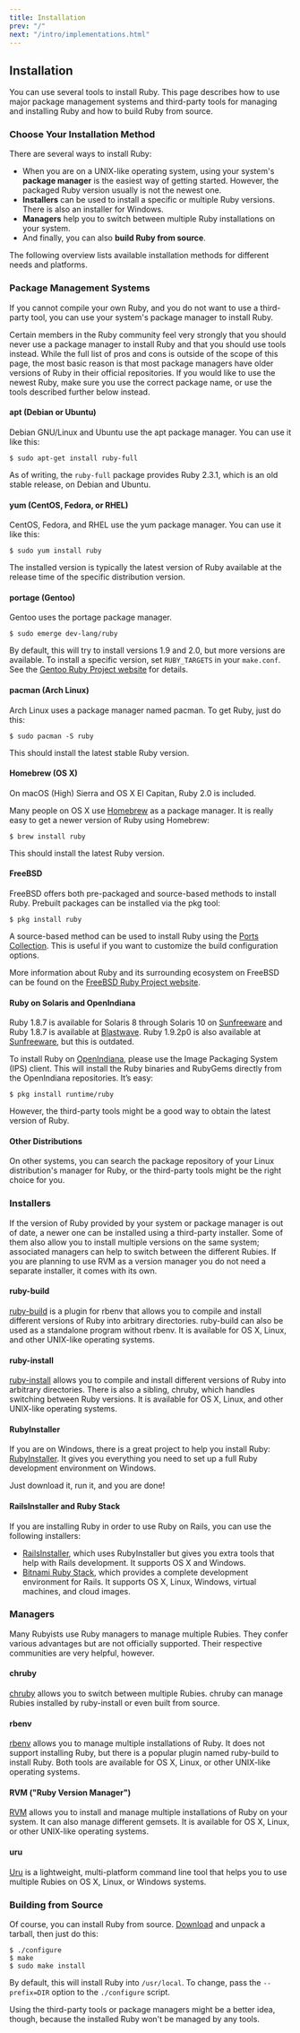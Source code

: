 ```yaml
---
title: Installation
prev: "/"
next: "/intro/implementations.html"
---
```


## Installation[](#installation)



You can use several tools to install Ruby. This page describes how to
use major package management systems and third-party tools for managing
and installing Ruby and how to build Ruby from source.

### Choose Your Installation Method[](#choose-your-installation-method)

There are several ways to install Ruby:

* When you are on a UNIX-like operating system, using your system's
  **package manager** is the easiest way of getting started. However,
  the packaged Ruby version usually is not the newest one.
* **Installers** can be used to install a specific or multiple Ruby
  versions. There is also an installer for Windows.
* **Managers** help you to switch between multiple Ruby installations on
  your system.
* And finally, you can also **build Ruby from source**.

The following overview lists available installation methods for
different needs and platforms.

### Package Management Systems[](#package-management-systems)

If you cannot compile your own Ruby, and you do not want to use a
third-party tool, you can use your system's package manager to install
Ruby.

Certain members in the Ruby community feel very strongly that you should
never use a package manager to install Ruby and that you should use
tools instead. While the full list of pros and cons is outside of the
scope of this page, the most basic reason is that most package managers
have older versions of Ruby in their official repositories. If you would
like to use the newest Ruby, make sure you use the correct package name,
or use the tools described further below instead.

#### apt (Debian or Ubuntu)[](#apt-debian-or-ubuntu)

Debian GNU/Linux and Ubuntu use the apt package manager. You can use it
like this:


```
$ sudo apt-get install ruby-full
```

As of writing, the `ruby-full` package provides Ruby 2.3.1, which is an
old stable release, on Debian and Ubuntu.

#### yum (CentOS, Fedora, or RHEL)[](#yum-centos-fedora-or-rhel)

CentOS, Fedora, and RHEL use the yum package manager. You can use it
like this:


```
$ sudo yum install ruby
```

The installed version is typically the latest version of Ruby available
at the release time of the specific distribution version.

#### portage (Gentoo)[](#portage-gentoo)

Gentoo uses the portage package manager.


```
$ sudo emerge dev-lang/ruby
```

By default, this will try to install versions 1.9 and 2.0, but more
versions are available. To install a specific version, set
`RUBY_TARGETS` in your `make.conf`. See the <a
href='http://www.gentoo.org/proj/en/prog_lang/ruby/' class='remote'
target='_blank'>Gentoo Ruby Project website</a> for details.

#### pacman (Arch Linux)[](#pacman-arch-linux)

Arch Linux uses a package manager named pacman. To get Ruby, just do
this:


```
$ sudo pacman -S ruby
```

This should install the latest stable Ruby version.

#### Homebrew (OS X)[](#homebrew-os-x)

On macOS (High) Sierra and OS X El Capitan, Ruby 2.0 is included.

Many people on OS X use <a href='http://brew.sh/' class='remote'
target='_blank'>Homebrew</a> as a package manager. It is really easy to
get a newer version of Ruby using Homebrew:


```
$ brew install ruby
```

This should install the latest Ruby version.

#### FreeBSD[](#freebsd)

FreeBSD offers both pre-packaged and source-based methods to install
Ruby. Prebuilt packages can be installed via the pkg tool:


```
$ pkg install ruby
```

A source-based method can be used to install Ruby using the <a
href='https://www.freebsd.org/doc/en_US.ISO8859-1/books/handbook/ports-using.html'
class='remote' target='_blank'>Ports Collection</a>. This is useful if
you want to customize the build configuration options.

More information about Ruby and its surrounding ecosystem on FreeBSD can
be found on the <a href='https://wiki.freebsd.org/Ruby' class='remote'
target='_blank'>FreeBSD Ruby Project website</a>.

#### Ruby on Solaris and OpenIndiana[](#ruby-on-solaris-and-openindiana)

Ruby 1.8.7 is available for Solaris 8 through Solaris 10 on <a
href='http://www.sunfreeware.com' class='remote'
target='_blank'>Sunfreeware</a> and Ruby 1.8.7 is available at <a
href='http://www.blastwave.org' class='remote'
target='_blank'>Blastwave</a>. Ruby 1.9.2p0 is also available at <a
href='http://www.sunfreeware.com' class='remote'
target='_blank'>Sunfreeware</a>, but this is outdated.

To install Ruby on <a href='http://openindiana.org/' class='remote'
target='_blank'>OpenIndiana</a>, please use the Image Packaging System
(IPS) client. This will install the Ruby binaries and RubyGems directly
from the OpenIndiana repositories. It’s easy:


```
$ pkg install runtime/ruby
```

However, the third-party tools might be a good way to obtain the latest
version of Ruby.

#### Other Distributions[](#other-distributions)

On other systems, you can search the package repository of your Linux
distribution's manager for Ruby, or the third-party tools might be the
right choice for you.

### Installers[](#installers)

If the version of Ruby provided by your system or package manager is out
of date, a newer one can be installed using a third-party installer.
Some of them also allow you to install multiple versions on the same
system; associated managers can help to switch between the different
Rubies. If you are planning to use RVM as a version manager you do not
need a separate installer, it comes with its own.

#### ruby-build[](#ruby-build)

<a href='https://github.com/rbenv/ruby-build#readme' class='remote'
target='_blank'>ruby-build</a> is a plugin for rbenv that allows you to
compile and install different versions of Ruby into arbitrary
directories. ruby-build can also be used as a standalone program without
rbenv. It is available for OS X, Linux, and other UNIX-like operating
systems.

#### ruby-install[](#ruby-install)

<a href='https://github.com/postmodern/ruby-install#readme'
class='remote' target='_blank'>ruby-install</a> allows you to compile
and install different versions of Ruby into arbitrary directories. There
is also a sibling, chruby, which handles switching between Ruby
versions. It is available for OS X, Linux, and other UNIX-like operating
systems.

#### RubyInstaller[](#rubyinstaller)

If you are on Windows, there is a great project to help you install
Ruby: <a href='https://rubyinstaller.org/' class='remote'
target='_blank'>RubyInstaller</a>. It gives you everything you need to
set up a full Ruby development environment on Windows.

Just download it, run it, and you are done!

#### RailsInstaller and Ruby Stack[](#railsinstaller-and-ruby-stack)

If you are installing Ruby in order to use Ruby on Rails, you can use
the following installers:

* <a href='http://railsinstaller.org/' class='remote'
  target='_blank'>RailsInstaller</a>, which uses RubyInstaller but gives
  you extra tools that help with Rails development. It supports OS X and
  Windows.
* <a href='http://bitnami.com/stack/ruby/installer' class='remote'
  target='_blank'>Bitnami Ruby Stack</a>, which provides a complete
  development environment for Rails. It supports OS X, Linux, Windows,
  virtual machines, and cloud images.

### Managers[](#managers)

Many Rubyists use Ruby managers to manage multiple Rubies. They confer
various advantages but are not officially supported. Their respective
communities are very helpful, however.

#### chruby[](#chruby)

<a href='https://github.com/postmodern/chruby#readme' class='remote'
target='_blank'>chruby</a> allows you to switch between multiple Rubies.
chruby can manage Rubies installed by ruby-install or even built from
source.

#### rbenv[](#rbenv)

<a href='https://github.com/rbenv/rbenv#readme' class='remote'
target='_blank'>rbenv</a> allows you to manage multiple installations of
Ruby. It does not support installing Ruby, but there is a popular plugin
named ruby-build to install Ruby. Both tools are available for OS X,
Linux, or other UNIX-like operating systems.

#### RVM ("Ruby Version Manager")[](#rvm-ruby-version-manager)

<a href='http://rvm.io/' class='remote' target='_blank'>RVM</a> allows
you to install and manage multiple installations of Ruby on your system.
It can also manage different gemsets. It is available for OS X, Linux,
or other UNIX-like operating systems.

#### uru[](#uru)

<a href='https://bitbucket.org/jonforums/uru' class='remote'
target='_blank'>Uru</a> is a lightweight, multi-platform command line
tool that helps you to use multiple Rubies on OS X, Linux, or Windows
systems.

### Building from Source[](#building-from-source)

Of course, you can install Ruby from source. <a
href='http://ruby-lang.org/en/downloads/' class='remote'
target='_blank'>Download</a> and unpack a tarball, then just do this:


```
$ ./configure
$ make
$ sudo make install
```

By default, this will install Ruby into `/usr/local`. To change, pass
the `--prefix=DIR` option to the `./configure` script.

Using the third-party tools or package managers might be a better idea,
though, because the installed Ruby won't be managed by any tools.

